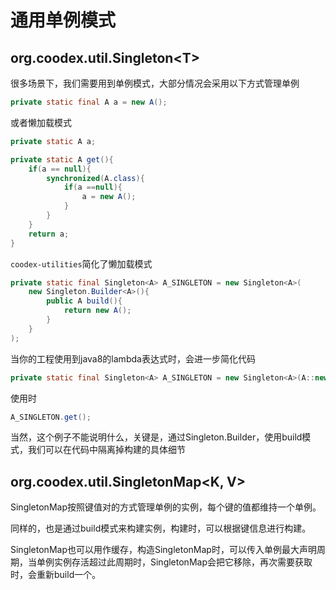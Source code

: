 # 通用单例模式

## org.coodex.util.Singleton&lt;T>

很多场景下，我们需要用到单例模式，大部分情况会采用以下方式管理单例

```java
private static final A a = new A();
```

或者懒加载模式

```java
private static A a;

private static A get(){
    if(a == null){
        synchronized(A.class){
            if(a ==null){
                a = new A();
            }
        }
    }
    return a;
}
```

`coodex-utilities`简化了懒加载模式

```java
private static final Singleton<A> A_SINGLETON = new Singleton<A>(
    new Singleton.Builder<A>(){
        public A build(){
            return new A();
        }
    }
);
```

当你的工程使用到java8的lambda表达式时，会进一步简化代码

```java
private static final Singleton<A> A_SINGLETON = new Singleton<A>(A::new);
```

使用时

```java
A_SINGLETON.get();
```

当然，这个例子不能说明什么，关键是，通过Singleton.Builder，使用build模式，我们可以在代码中隔离掉构建的具体细节

## org.coodex.util.SingletonMap<K, V>

SingletonMap按照键值对的方式管理单例的实例，每个键的值都维持一个单例。

同样的，也是通过build模式来构建实例，构建时，可以根据键信息进行构建。

SingletonMap也可以用作缓存，构造SingletonMap时，可以传入单例最大声明周期，当单例实例存活超过此周期时，SingletonMap会把它移除，再次需要获取时，会重新build一个。
